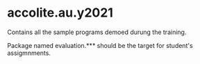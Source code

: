 # accolite.au.y2021

Contains all the sample programs demoed durung the training.

Package named evaluation.*** should be the target for student's assigmnments.
